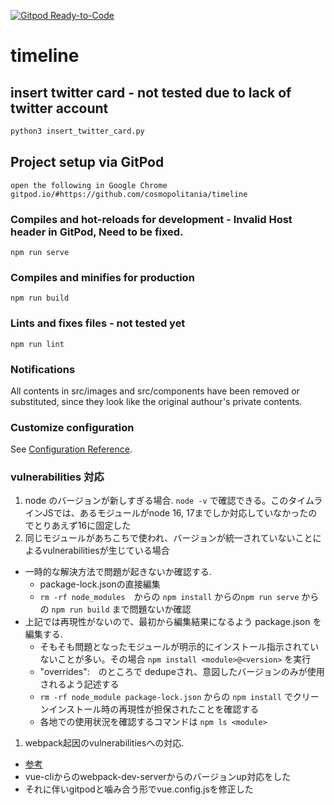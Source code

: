 [![Gitpod Ready-to-Code](https://img.shields.io/badge/Gitpod-Ready--to--Code-blue?logo=gitpod)](https://gitpod.io/#https://github.com/cosmopolitania/timeline)

# timeline

## insert twitter card - not tested due to lack of twitter account 
```bash
python3 insert_twitter_card.py
```

## Project setup via GitPod
```
open the following in Google Chrome
gitpod.io/#https://github.com/cosmopolitania/timeline
```

### Compiles and hot-reloads for development - Invalid Host header in GitPod, Need to be fixed.
```
npm run serve
```

### Compiles and minifies for production
```
npm run build
```

### Lints and fixes files - not tested yet
```
npm run lint
```

### Notifications  
All contents in src/images and src/components have been removed or substituted, since they look like the original authour's private contents.

### Customize configuration
See [Configuration Reference](https://cli.vuejs.org/config/).

### vulnerabilities 対応
1. node のバージョンが新しすぎる場合. 
`node -v` で確認できる。このタイムラインJSでは、あるモジュールがnode 16, 17までしか対応していなかったのでとりあえず16に固定した
1. 同じモジュールがあちこちで使われ、バージョンが統一されていないことによるvulnerabilitiesが生じている場合
- 一時的な解決方法で問題が起きないか確認する. 
  - package-lock.jsonの直接編集
  - `rm -rf node_modules`　からの `npm install` からの`npm run serve` からの `npm run build` まで問題ないか確認
- 上記では再現性がないので、最初から編集結果になるよう package.json を編集する. 
  - そもそも問題となったモジュールが明示的にインストール指示されていないことが多い。その場合 `npm install <module>@<version>` を実行
  - "overrides":　のところで dedupeされ、意図したバージョンのみが使用されるよう記述する
  - `rm -rf node_module package-lock.json` からの `npm install` でクリーンインストール時の再現性が担保されたことを確認する
  - 各地での使用状況を確認するコマンドは `npm ls <module>`
1. webpack起因のvulnerabilitiesへの対応. 
- [参考](https://github.com/vuejs/vue-cli/issues/5919)
- vue-cliからのwebpack-dev-serverからのバージョンup対応をした
- それに伴いgitpodと噛み合う形でvue.config.jsを修正した
